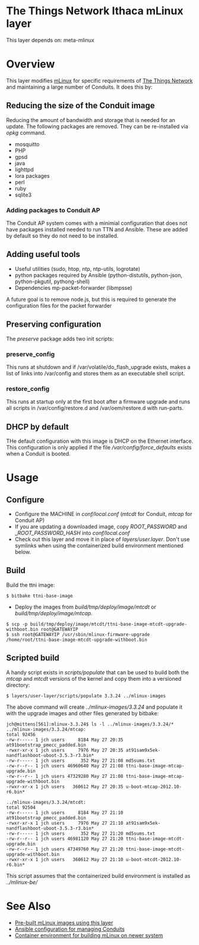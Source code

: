 # The Things Network Ithaca mLinux layer

This layer depends on: meta-mlinux

# Overview

This layer modifies
[mLinux](http://www.multitech.net/developer/software/mlinux/) for
specific requirements of [The Things
Network](https://console.thethingsnetwork.org/) and maintaining a
large number of Conduits.  It does this by:

## Reducing the size of the Conduit image

Reducing the amount of bandwidth and storage that is needed for an
update.  The following packages are removed. They can be re-installed
via _opkg_ command.

+ mosquitto 
+ PHP
+ gpsd
+ java
+ lighttpd
+ lora packages
+ perl
+ ruby
+ sqlite3

### Adding packages to Conduit AP

The Conduit AP system comes with a minimial configuration that does
not have packages installed needed to run TTN and Ansible.  These are
added by default so they do not need to be installed.

## Adding useful tools

+ Useful utilities (sudo, htop, ntp, ntp-utils, logrotate)
+ python packages required by Ansible (python-distutils, python-json,
  python-pkgutil, pythong-shell)
+ Dependencies mp-packet-forwarder (libmpsse)

A future goal is to remove node.js, but this is required to generate
the configuration files for the packet forwarder

## Preserving configuration

The _preserve_ package adds two init scripts:

### preserve_config

This runs at shutdown and if /var/volatile/do_flash_upgrade exists,
makes a list of links into /var/config and stores them as an
executable shell script.

### restore_config

This runs at startup only at the first boot after a firmware upgrade
and runs all scripts in /var/config/restore.d and /var/oem/restore.d
with run-parts.

## DHCP by default

THe default configuration with this image is DHCP on the Ethernet
interface. This configuration is only applied if the file
_/var/config/force_defaults_ exists when a Conduit is booted.

# Usage

## Configure

+ Configure the MACHINE in *conf/local.conf* (_mtcdt_ for Conduit, _mtcap_ for Conduit AP)
+ If you are updating a downloaded image, copy _ROOT_PASSWORD_ and
  __ROOT_PASSWORD_HASH_ into *conf/local.conf*
+ Check out this layer and move it in place of *layers/user.layer*. 
  Don't use symlinks when using the containerized build environment mentioned below.
  
## Build

Build the ttni image:
```
$ bitbake ttni-base-image
```
+ Deploy the images from _build/tmp/deploy/image/mtcdt_ or _build/tmp/deploy/image/mtcap_.
```
$ scp -p build/tmp/deploy/image/mtcdt/ttni-base-image-mtcdt-upgrade-withboot.bin root@GATEWAYIP
$ ssh root@GATEWAYIP /usr/sbin/mlinux-firmware-upgrade /home/root/ttni-base-image-mtcdt-upgrade-withboot.bin
```

## Scripted build

A handy script exists in *scripts/populate* that can be used to build
both the _mtcap_ and _mtcdt_ versions of the kernel and copy them into
a versioned directory:

```
$ layers/user-layer/scripts/populate 3.3.24 ../mlinux-images
```

The above command will create *../mlinux-images/3.3.24* and populate
it with the upgrade images and other files generated by bitbake:

```
jch@mittens[561]:mlinux-3.3.24$ ls -l ../mlinux-images/3.3.24/*
../mlinux-images/3.3.24/mtcap:
total 92456
-rw-r----- 1 jch users     8184 May 27 20:35 at91bootstrap_pmecc_padded.bin
-rwxr-xr-x 1 jch users     7976 May 27 20:35 at91sam9x5ek-nandflashboot-uboot-3.5.3-r3.bin*
-rw-r----- 1 jch users      352 May 27 21:08 md5sums.txt
-rw-r--r-- 1 jch users 46960640 May 27 21:08 ttni-base-image-mtcap-upgrade.bin
-rw-r--r-- 1 jch users 47329280 May 27 21:08 ttni-base-image-mtcap-upgrade-withboot.bin
-rwxr-xr-x 1 jch users   360612 May 27 20:35 u-boot-mtcap-2012.10-r6.bin*

../mlinux-images/3.3.24/mtcdt:
total 92504
-rw-r----- 1 jch users     8184 May 27 21:10 at91bootstrap_pmecc_padded.bin
-rwxr-xr-x 1 jch users     7976 May 27 21:10 at91sam9x5ek-nandflashboot-uboot-3.5.3-r3.bin*
-rw-r----- 1 jch users      352 May 27 21:20 md5sums.txt
-rw-r--r-- 1 jch users 46981120 May 27 21:20 ttni-base-image-mtcdt-upgrade.bin
-rw-r--r-- 1 jch users 47349760 May 27 21:20 ttni-base-image-mtcdt-upgrade-withboot.bin
-rwxr-xr-x 1 jch users   360612 May 27 21:10 u-boot-mtcdt-2012.10-r6.bin*
```

This script assumes that the containerized build environment is
installed as _../mlinux-be/_

# See Also

+ [Pre-built mLinux images using this layer](https://github.com/IthacaThings/mlinux-images)
+ [Ansible configuration for managing Conduits](https://github.com/IthacaThings/ttn-multitech-cm)
+ [Container environment for building mLinux on newer system](https://hub.docker.com/r/jchonig/mlinux-be/)

